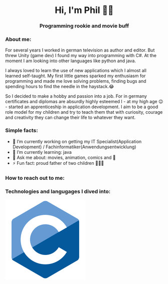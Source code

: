 <h1 align="center">Hi, I'm Phil 👨‍💻</h1>

<h3 align="center">Programming rookie and movie buff</h3>
<p></p>
<h3 align="left">About me:</h3>
<p>For several years I worked in german television as author and editor. But threw Unity (game dev) I found my way into programming with C#. At the moment I am looking into other languages like python and java.</p>
<p>I always loved to learn the use of new applications which I almost all learned self-taught. My first little games sparked my enthusiasm for programming and made me love solving problems, finding bugs and spending hours to find the needle in the haystack.😂</p>
<p>So I decided to make a hobby and passion into a job. For in germany certificates and diplomas are absurdly highly esteemed I - at my high age 😉 - started an apprenticeship in application development. I aim to be a good role model for my children and try to teach them that with curiosity, courage and creativity they can change their life to whatever they want.</p>
<h3 align="left">Simple facts:</h3>
<ul>
<li>🔭 I’m currently working on getting my IT Specialist(Application Development) / Fachinformatiker(Anwendungsentwicklung)</li>
<li>🌱 I’m currently learning: java</li>
<li>💬 Ask me about: movies, animation, comics and 🍕</li>
<li>⚡ Fun fact: proud father of two children 👶👱‍♀️</li>
</ul>

<h3 align="left">How to reach out to me:</h3>

<h3 align="left">Technologies and langugages I dived into:</h3>
<img src="icons\c-original.svg" alt="C">